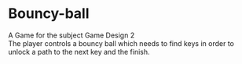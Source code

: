 # Bouncy-ball
A Game for the subject Game Design 2  
The player controls a bouncy ball which needs to find keys in order to unlock a path to the next key and the finish.
